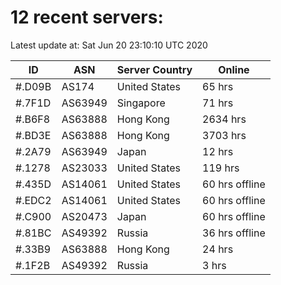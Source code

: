 # 12 recent servers:

Latest update at: Sat Jun 20 23:10:10 UTC 2020

| ID | ASN | Server Country | Online |
| -- | --- | -------------- | ------ |
| #.D09B | AS174 | United States | 65 hrs |
| #.7F1D | AS63949 | Singapore | 71 hrs |
| #.B6F8 | AS63888 | Hong Kong | 2634 hrs |
| #.BD3E | AS63888 | Hong Kong | 3703 hrs |
| #.2A79 | AS63949 | Japan | 12 hrs |
| #.1278 | AS23033 | United States | 119 hrs |
| #.435D | AS14061 | United States | 60 hrs offline |
| #.EDC2 | AS14061 | United States | 60 hrs offline |
| #.C900 | AS20473 | Japan | 60 hrs offline |
| #.81BC | AS49392 | Russia | 36 hrs offline |
| #.33B9 | AS63888 | Hong Kong | 24 hrs |
| #.1F2B | AS49392 | Russia | 3 hrs |

